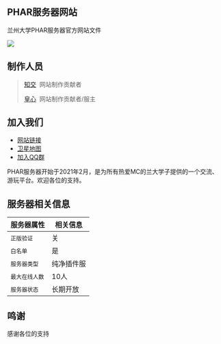 ## PHAR服务器网站
兰州大学PHAR服务器官方网站文件

<a href="https://github.com/shd101wyy/markdown-preview-enhanced"><img src="https://img.shields.io/github/stars/royenheart/phar-website.svg?style=social&label=Star"></a>

## 制作人员
> [知交](mailto:1299602347@qq.com)&nbsp; 网站制作贡献者
>  
> [皇心](mailto:royenheart@outlook.com)&nbsp; 网站制作贡献者/服主

## 加入我们
- [网站链接](https://mc.royenheart.com)
- [卫星地图](http://royenheart.com:8123)
- [加入QQ群](https://qm.qq.com/cgi-bin/qm/qr?k=wVBDgVpd5uz1UVVyUmCSB0YQLYxnH0fK&amp;jump_from=webapi)

PHAR服务器开始于2021年2月，是为所有热爱MC的兰大学子提供的一个交流、游玩平台。欢迎各位的支持。

## 服务器相关信息
| 服务器属性              | 相关信息   |
| ----------------------- | ---------- |
| <kbd>正版验证</kbd>     | 关         |
| <kbd>白名单</kbd>       | 是         |
| <kbd>服务器类型</kbd>   | 纯净插件服 |
| <kbd>最大在线人数</kbd> | 10人       |
| <kbd>服务器状态</kbd>   | 长期开放   |

## 鸣谢
感谢各位的支持
